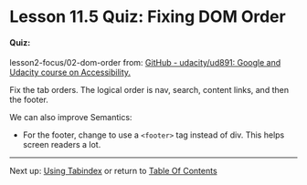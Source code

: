 # Lesson 11.5 Quiz: Fixing DOM Order

#### Quiz:

lesson2-focus/02-dom-order from: 
[GitHub - udacity/ud891: Google and Udacity course on Accessibility.](https://github.com/udacity/ud891)

Fix the tab orders. 
The logical order is nav, search, content links, and then the footer.

We can also improve Semantics:
- For the footer, change to use a `<footer>` tag instead of div. This helps screen readers a lot.

- - -
Next up: [Using Tabindex](ND024_Part2_Lesson11_06.md) or return to [Table Of Contents](./ND024_TableOfContents.md)
